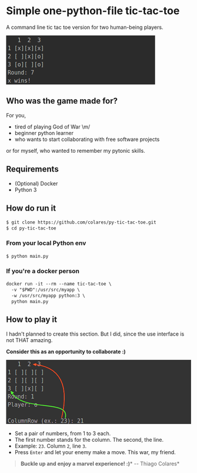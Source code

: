 # Simple one-python-file tic-tac-toe
A command line tic tac toe version for two human-being players.

![Gameplay](py-tic-tac-toe-show-off.png)

## Who was the game made for?
For you,
* tired of playing God of War \m/
* beginner python learner
* who wants to start collaborating with free software projects

or for myself, who wanted to remember my pytonic skills.

## Requirements
* (Optional) Docker
* Python 3

## How do run it

    $ git clone https://github.com/colares/py-tic-tac-toe.git
    $ cd py-tic-tac-toe
    
### From your local Python env 
    $ python main.py

### If you're a docker person

    docker run -it --rm --name tic-tac-toe \
      -v "$PWD":/usr/src/myapp \
      -w /usr/src/myapp python:3 \
      python main.py
      
## How to play it
I hadn't planned to create this section. But I did, since the use interface is not THAT amazing.

**Consider this as an opportunity to collaborate :)**

![Set a pair: ColumnRow](py-tic-tac-toe-help.png)

* Set a pair of numbers, from 1 to 3 each. 
* The first number stands for the column. The second, the line.
* Example: ```23```. Column ```2```, line ```3```.
* Press ```Enter``` and let your enemy make a move. This war, my friend.
      
      
      
 > **Buckle up and enjoy a marvel experience! :)*** -- Thiago Colares*
